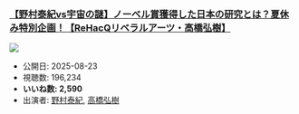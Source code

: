 ### [【野村泰紀vs宇宙の謎】ノーベル賞獲得した日本の研究とは？夏休み特別企画！【ReHacQリベラルアーツ・高橋弘樹】](https://www.youtube.com/watch?v=AuAbpS2Fmp8)
[![](https://img.youtube.com/vi/AuAbpS2Fmp8/sddefault.jpg)](https://www.youtube.com/watch?v=AuAbpS2Fmp8)
-   公開日: 2025-08-23
-   視聴数: 196,234
-   **いいね数: 2,590**
-   出演者: [野村泰紀](/rehacq_fan/people/野村泰紀 "wikilink"), [高橋弘樹](/rehacq_fan/people/高橋弘樹 "wikilink")

